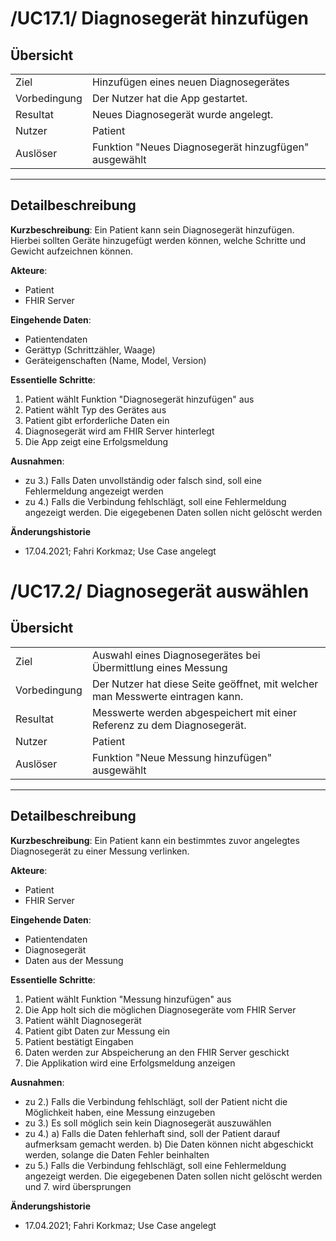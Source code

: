 # /UC17.1/ Diagnosegerät hinzufügen

## Übersicht

  |||
 ---------------|---------------------------------------------------------------
  Ziel          | Hinzufügen eines neuen Diagnosegerätes
  Vorbedingung  | Der Nutzer hat die App gestartet.
  Resultat      | Neues Diagnosegerät wurde angelegt.
  Nutzer        | Patient
  Auslöser      | Funktion "Neues Diagnosegerät hinzugfügen" ausgewählt
  ------------------------------------------------------------------------------

## Detailbeschreibung

**Kurzbeschreibung**: Ein Patient kann sein Diagnosegerät hinzufügen. Hierbei sollten Geräte hinzugefügt werden können, welche Schritte und Gewicht aufzeichnen können.

**Akteure**:
* Patient
* FHIR Server

**Eingehende Daten**:
* Patientendaten
* Gerättyp (Schrittzähler, Waage)
* Geräteigenschaften (Name, Model, Version)

**Essentielle Schritte**:
1. Patient wählt Funktion "Diagnosegerät hinzufügen" aus
2. Patient wählt Typ des Gerätes aus
3. Patient gibt erforderliche Daten ein
4. Diagnosegerät wird am FHIR Server hinterlegt
5. Die App zeigt eine Erfolgsmeldung

**Ausnahmen**:
- zu 3.) Falls Daten unvollständig oder falsch sind, soll eine Fehlermeldung angezeigt werden
- zu 4.) Falls die Verbindung fehlschlägt, soll eine Fehlermeldung angezeigt werden. Die eigegebenen Daten sollen nicht gelöscht werden

**Änderungshistorie**
* 17.04.2021; Fahri Korkmaz; Use Case angelegt

# /UC17.2/ Diagnosegerät auswählen

## Übersicht

  |||
 ---------------|---------------------------------------------------------------
  Ziel          | Auswahl eines Diagnosegerätes bei Übermittlung eines Messung
  Vorbedingung  | Der Nutzer hat diese Seite geöffnet, mit welcher man Messwerte eintragen kann.
  Resultat      | Messwerte werden abgespeichert mit einer Referenz zu dem Diagnosegerät.
  Nutzer        | Patient
  Auslöser      | Funktion "Neue Messung hinzufügen" ausgewählt
  ------------------------------------------------------------------------------

## Detailbeschreibung

**Kurzbeschreibung**: Ein Patient kann ein bestimmtes zuvor angelegtes Diagnosegerät zu einer Messung verlinken.

**Akteure**:
* Patient
* FHIR Server

**Eingehende Daten**:
* Patientendaten
* Diagnosegerät
* Daten aus der Messung

**Essentielle Schritte**:
1. Patient wählt Funktion "Messung hinzufügen" aus
2. Die App holt sich die möglichen Diagnosegeräte vom FHIR Server
3. Patient wählt Diagnosegerät
4. Patient gibt Daten zur Messung ein
5. Patient bestätigt Eingaben
6. Daten werden zur Abspeicherung an den FHIR Server geschickt
7. Die Applikation wird eine Erfolgsmeldung anzeigen

**Ausnahmen**:
- zu 2.) Falls die Verbindung fehlschlägt, soll der Patient nicht die Möglichkeit haben, eine Messung einzugeben
- zu 3.) Es soll möglich sein kein Diagnosegerät auszuwählen
- zu 4.) a) Falls die Daten fehlerhaft sind, soll der Patient darauf aufmerksam gemacht werden. b) Die Daten können nicht abgeschickt werden, solange die Daten Fehler beinhalten
- zu 5.) Falls die Verbindung fehlschlägt, soll eine Fehlermeldung angezeigt werden. Die eigegebenen Daten sollen nicht gelöscht werden und 7. wird übersprungen

**Änderungshistorie**
* 17.04.2021; Fahri Korkmaz; Use Case angelegt
